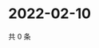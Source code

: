 # 2022-02-10

共 0 条

<!-- BEGIN WEIBO -->
<!-- 最后更新时间 Thu Feb 10 2022 00:12:14 GMT+0800 (China Standard Time) -->

<!-- END WEIBO -->
